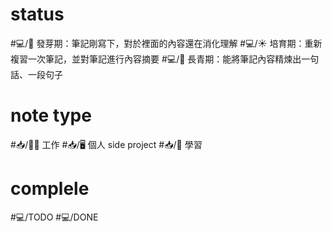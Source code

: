 # status
#💻/🌱 
發芽期：筆記剛寫下，對於裡面的內容還在消化理解
#💻/☀️
培育期：重新複習一次筆記，並對筆記進行內容摘要
#💻/🌲 
長青期：能將筆記內容精煉出一句話、一段句子

# note type
#📥/🧑‍💻
工作
#📥/🖥
個人 side project
#📥/📝 
學習

# complele
#💻/TODO 
#💻/DONE